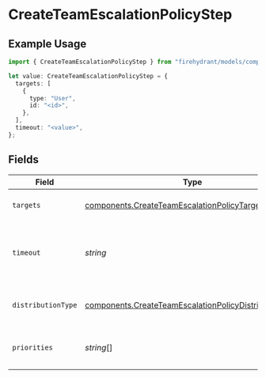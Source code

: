 # CreateTeamEscalationPolicyStep

## Example Usage

```typescript
import { CreateTeamEscalationPolicyStep } from "firehydrant/models/components";

let value: CreateTeamEscalationPolicyStep = {
  targets: [
    {
      type: "User",
      id: "<id>",
    },
  ],
  timeout: "<value>",
};
```

## Fields

| Field                                                                                                                                                                                                         | Type                                                                                                                                                                                                          | Required                                                                                                                                                                                                      | Description                                                                                                                                                                                                   |
| ------------------------------------------------------------------------------------------------------------------------------------------------------------------------------------------------------------- | ------------------------------------------------------------------------------------------------------------------------------------------------------------------------------------------------------------- | ------------------------------------------------------------------------------------------------------------------------------------------------------------------------------------------------------------- | ------------------------------------------------------------------------------------------------------------------------------------------------------------------------------------------------------------- |
| `targets`                                                                                                                                                                                                     | [components.CreateTeamEscalationPolicyTarget](../../models/components/createteamescalationpolicytarget.md)[]                                                                                                  | :heavy_check_mark:                                                                                                                                                                                            | A list of targets that the step will notify. You can specify up to 15 targets per step.                                                                                                                       |
| `timeout`                                                                                                                                                                                                     | *string*                                                                                                                                                                                                      | :heavy_check_mark:                                                                                                                                                                                            | An ISO8601 duration string specifying how long to wait before moving on to the next step. For the last step, this value specifies how long to wait before the escalation policy should repeat, if it repeats. |
| `distributionType`                                                                                                                                                                                            | [components.CreateTeamEscalationPolicyDistributionType](../../models/components/createteamescalationpolicydistributiontype.md)                                                                                | :heavy_minus_sign:                                                                                                                                                                                            | The round robin configuration for the step. One of 'unspecified', 'round_robin_by_alert', or 'round_robin_by_escalation_policy'.                                                                              |
| `priorities`                                                                                                                                                                                                  | *string*[]                                                                                                                                                                                                    | :heavy_minus_sign:                                                                                                                                                                                            | A list of priorities (HIGH, MEDIUM, LOW) to which the step applies when using a dynamic escalation policy.                                                                                                    |